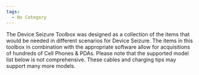 ```yaml
---
tags:
  - No Category
---
```

The Device Seizure Toolbox was designed as a collection of the items
that would be needed in different scenarios for Device Seizure. The
items in this toolbox in combination with the appropriate software allow
for acquisitions of hundreds of Cell Phones & PDAs. Please note that the
supported model list below is not comprehensive. These cables and
charging tips may support many more models.
